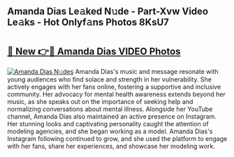 ## Amanda Dias Le𝚊ked N𝚞de - Part-Xvw Video Le𝚊ks - Hot Onlyf𝚊ns Photos 8KsU7

# <h2><a href="http://ac42550.deff.icu/?id=Amanda+Dias">🔗 New 👉🔴 Amanda Dias VIDEO Photos</a></h2>

[![Amanda Dias N𝚞des](https://i.imgur.com/rIISA9y.gif)](http://ac42550.deff.icu/?id=Amanda+Dias)
Amanda Dias's music and message resonate with young audiences who find solace and strength in her vulnerability. She actively engages with her fans online, fostering a supportive and inclusive community. Her advocacy for mental health awareness extends beyond her music, as she speaks out on the importance of seeking help and normalizing conversations about mental illness. Alongside her YouTube channel, Amanda Dias also maintained an active presence on Instagram. Her stunning looks and captivating personality caught the attention of modeling agencies, and she began working as a model. Amanda Dias's Instagram following continued to grow, and she used the platform to engage with her fans, share her experiences, and showcase her modeling work.
